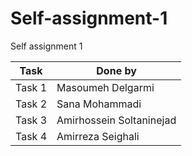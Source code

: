 # Self-assignment-1
Self assignment 1

| Task   | Done by |
|--------|---------|
| Task 1 | Masoumeh Delgarmi       |
| Task 2 | Sana Mohammadi       |
| Task 3 | Amirhossein Soltaninejad     |
| Task 4 | Amirreza Seighali     |
